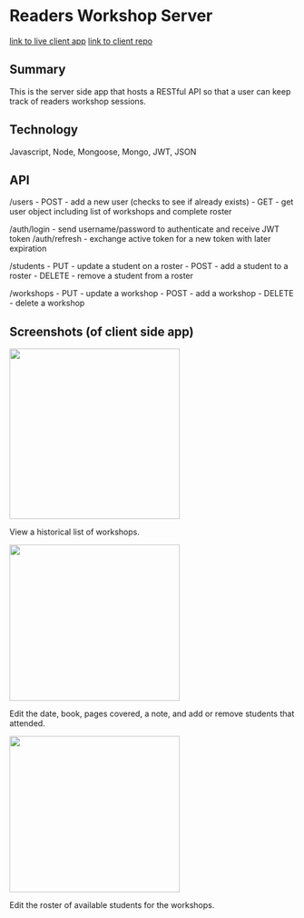 # Readers Workshop Server
[link to live client app](https://reading-workshop-client.netlify.com/)
[link to client repo](https://github.com/jasontrip/reading-workshop-client)

## Summary
This is the server side app that hosts a RESTful API so that a user can keep track of readers
workshop sessions.

## Technology
Javascript, Node, Mongoose, Mongo, JWT, JSON

## API
/users
	- POST - add a new user (checks to see if already exists)
	- GET - get user object including list of workshops and complete roster

/auth/login - send username/password to authenticate and receive JWT token
/auth/refresh - exchange active token for a new token with later expiration

/students
	- PUT - update a student on a roster
	- POST - add a student to a roster
	- DELETE - remove a student from a roster

/workshops
	- PUT - update a workshop
	- POST - add a workshop
	- DELETE - delete a workshop

## Screenshots (of client side app)
<img src="./src/images/workshops.png" width="300px" />
<p>View a historical list of workshops.</p>

<img src="./src/images/workshop.png" width="300px" height="275px" />
<p>Edit the date, book, pages covered, a note, and add or remove students that attended.</p>


<img src="./src/images/roster.png" width="300px" height="275px" />
<p>Edit the roster of available students for the workshops.</p>